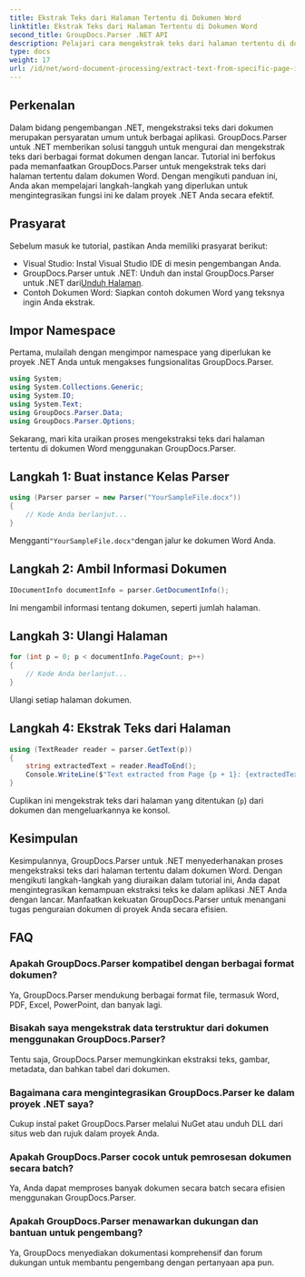 ```yaml
---
title: Ekstrak Teks dari Halaman Tertentu di Dokumen Word
linktitle: Ekstrak Teks dari Halaman Tertentu di Dokumen Word
second_title: GroupDocs.Parser .NET API
description: Pelajari cara mengekstrak teks dari halaman tertentu di dokumen Word menggunakan GroupDocs.Parser untuk .NET. Integrasikan kemampuan ekstraksi teks ke dalam .NET Anda.
type: docs
weight: 17
url: /id/net/word-document-processing/extract-text-from-specific-page-in-word-document/
---
```

## Perkenalan
Dalam bidang pengembangan .NET, mengekstraksi teks dari dokumen merupakan persyaratan umum untuk berbagai aplikasi. GroupDocs.Parser untuk .NET memberikan solusi tangguh untuk mengurai dan mengekstrak teks dari berbagai format dokumen dengan lancar. Tutorial ini berfokus pada memanfaatkan GroupDocs.Parser untuk mengekstrak teks dari halaman tertentu dalam dokumen Word. Dengan mengikuti panduan ini, Anda akan mempelajari langkah-langkah yang diperlukan untuk mengintegrasikan fungsi ini ke dalam proyek .NET Anda secara efektif.
## Prasyarat
Sebelum masuk ke tutorial, pastikan Anda memiliki prasyarat berikut:
- Visual Studio: Instal Visual Studio IDE di mesin pengembangan Anda.
-  GroupDocs.Parser untuk .NET: Unduh dan instal GroupDocs.Parser untuk .NET dari[Unduh Halaman](https://releases.groupdocs.com/parser/net/).
- Contoh Dokumen Word: Siapkan contoh dokumen Word yang teksnya ingin Anda ekstrak.

## Impor Namespace
Pertama, mulailah dengan mengimpor namespace yang diperlukan ke proyek .NET Anda untuk mengakses fungsionalitas GroupDocs.Parser.
```csharp
using System;
using System.Collections.Generic;
using System.IO;
using System.Text;
using GroupDocs.Parser.Data;
using GroupDocs.Parser.Options;
```

Sekarang, mari kita uraikan proses mengekstraksi teks dari halaman tertentu di dokumen Word menggunakan GroupDocs.Parser.
## Langkah 1: Buat instance Kelas Parser
```csharp
using (Parser parser = new Parser("YourSampleFile.docx"))
{
    // Kode Anda berlanjut...
}
```
 Mengganti`"YourSampleFile.docx"`dengan jalur ke dokumen Word Anda.
## Langkah 2: Ambil Informasi Dokumen
```csharp
IDocumentInfo documentInfo = parser.GetDocumentInfo();
```
Ini mengambil informasi tentang dokumen, seperti jumlah halaman.
## Langkah 3: Ulangi Halaman
```csharp
for (int p = 0; p < documentInfo.PageCount; p++)
{
    // Kode Anda berlanjut...
}
```
Ulangi setiap halaman dokumen.
## Langkah 4: Ekstrak Teks dari Halaman
```csharp
using (TextReader reader = parser.GetText(p))
{
    string extractedText = reader.ReadToEnd();
    Console.WriteLine($"Text extracted from Page {p + 1}: {extractedText}");
}
```
Cuplikan ini mengekstrak teks dari halaman yang ditentukan (`p`) dari dokumen dan mengeluarkannya ke konsol.

## Kesimpulan
Kesimpulannya, GroupDocs.Parser untuk .NET menyederhanakan proses mengekstraksi teks dari halaman tertentu dalam dokumen Word. Dengan mengikuti langkah-langkah yang diuraikan dalam tutorial ini, Anda dapat mengintegrasikan kemampuan ekstraksi teks ke dalam aplikasi .NET Anda dengan lancar. Manfaatkan kekuatan GroupDocs.Parser untuk menangani tugas penguraian dokumen di proyek Anda secara efisien.

## FAQ
### Apakah GroupDocs.Parser kompatibel dengan berbagai format dokumen?
Ya, GroupDocs.Parser mendukung berbagai format file, termasuk Word, PDF, Excel, PowerPoint, dan banyak lagi.
### Bisakah saya mengekstrak data terstruktur dari dokumen menggunakan GroupDocs.Parser?
Tentu saja, GroupDocs.Parser memungkinkan ekstraksi teks, gambar, metadata, dan bahkan tabel dari dokumen.
### Bagaimana cara mengintegrasikan GroupDocs.Parser ke dalam proyek .NET saya?
Cukup instal paket GroupDocs.Parser melalui NuGet atau unduh DLL dari situs web dan rujuk dalam proyek Anda.
### Apakah GroupDocs.Parser cocok untuk pemrosesan dokumen secara batch?
Ya, Anda dapat memproses banyak dokumen secara batch secara efisien menggunakan GroupDocs.Parser.
### Apakah GroupDocs.Parser menawarkan dukungan dan bantuan untuk pengembang?
Ya, GroupDocs menyediakan dokumentasi komprehensif dan forum dukungan untuk membantu pengembang dengan pertanyaan apa pun.